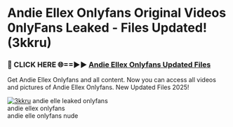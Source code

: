# Andie Ellex Onlyfans Original Videos 0nlyFans Leaked - Files Updated! (3kkru)

<h3>🔴 CLICK HERE 🌐==►► <a href="https://tinyurl.com/x26r9saj" rel="nofollow">Andie Ellex Onlyfans Updated Files</a></h3>

Get Andie Ellex Onlyfans and all content. Now you can access all videos and pictures of Andie Ellex Onlyfans. New Updated Files 2025!

[![3kkru](https://i.imgur.com/LkgZPqh.gif)](https://tinyurl.com/x26r9saj)
andie elle leaked onlyfans<br>
andie ellex onlyfans<br>
andie elle onlyfans nude